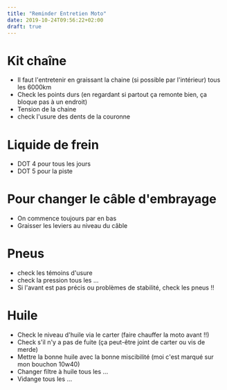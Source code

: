 ```yaml
---
title: "Reminder Entretien Moto"
date: 2019-10-24T09:56:22+02:00
draft: true
---
```


# Kit chaîne

* Il faut l'entretenir en graissant la chaine (si possible par l'intérieur) tous les 6000km
* Check les points durs (en regardant si partout ça remonte bien, ça bloque pas à un endroit)
* Tension de la chaine
* check l'usure des dents de la couronne

# Liquide de frein
* DOT 4 pour tous les jours
* DOT 5 pour la piste

# Pour changer le câble d'embrayage
* On commence toujours par en bas
* Graisser les leviers au niveau du câble

# Pneus
* check les témoins d'usure
* check la pression tous les ...
* Si l'avant est pas précis ou problèmes de stabilité, check les pneus !!

# Huile
* Check le niveau d'huile via le carter (faire chauffer la moto avant !!)
* Check s'il n'y a pas de fuite (ça peut-être joint de carter ou vis de merde)
* Mettre la bonne huile avec la bonne miscibilité (moi c'est marqué sur mon bouchon 10w40)
* Changer filtre à huile tous les ...
* Vidange tous les ...
